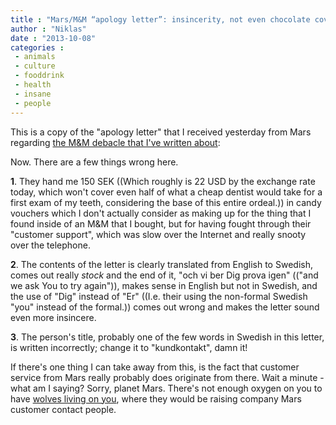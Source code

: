 ```yaml
---
title : "Mars/M&M “apology letter”: insincerity, not even chocolate covered"
author : "Niklas"
date : "2013-10-08"
categories : 
 - animals
 - culture
 - fooddrink
 - health
 - insane
 - people
---
```


This is a copy of the "apology letter" that I received yesterday from Mars regarding [the M&M debacle that I've written about](https://niklasblog.com/?p=14092):

<script type="text/javascript" src="//e.issuu.com/embed.js" async="true"></script>

Now. There are a few things wrong here.

**1**. They hand me 150 SEK ((Which roughly is 22 USD by the exchange rate today, which won't cover even half of what a cheap dentist would take for a first exam of my teeth, considering the base of this entire ordeal.)) in candy vouchers which I don't actually consider as making up for the thing that I found inside of an M&M that I bought, but for having fought through their "customer support", which was slow over the Internet and really snooty over the telephone.

**2**. The contents of the letter is clearly translated from English to Swedish, comes out really _stock_ and the end of it, "och vi ber Dig prova igen" (("and we ask You to try again")), makes sense in English but not in Swedish, and the use of "Dig" instead of "Er" ((I.e. their using the non-formal Swedish "you" instead of the formal.)) comes out wrong and makes the letter sound even more insincere.

**3**. The person's title, probably one of the few words in Swedish in this letter, is written incorrectly; change it to "kundkontakt", damn it!

If there's one thing I can take away from this, is the fact that customer service from Mars really probably does originate from there. Wait a minute - what am I saying? Sorry, planet Mars. There's not enough oxygen on you to have [wolves living on you](http://answers.yahoo.com/question/index?qid=20120304120414AA4wY0c), where they would be raising company Mars customer contact people.
